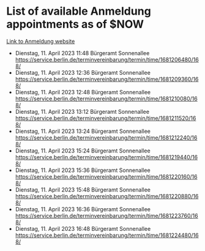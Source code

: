 # List of available Anmeldung appointments as of $NOW
[Link to Anmeldung website](https://service.berlin.de/terminvereinbarung/termin/tag.php?termin=1&anliegen[]=120686&dienstleisterlist=122210,122217,327316,122219,327312,122227,327314,122231,327346,122243,327348,122254,122252,329742,122260,329745,122262,329748,122271,327278,122273,327274,122277,327276,330436,122280,327294,122282,327290,122284,327292,122291,327270,122285,327266,122286,327264,122296,327268,150230,329760,122297,327286,122294,327284,122312,329763,122314,329775,122304,327330,122311,327334,122309,327332,317869,122281,327352,122279,329772,122283,122276,327324,122274,327326,122267,329766,122246,327318,122251,327320,122257,327322,122208,327298,122226,327300&herkunft=http%3A%2F%2Fservice.berlin.de%2Fdienstleistung%2F120686%2F)
- Dienstag, 11. April 2023 11:48 Bürgeramt Sonnenallee https://service.berlin.de/terminvereinbarung/termin/time/1681206480/168/
- Dienstag, 11. April 2023 12:36 Bürgeramt Sonnenallee https://service.berlin.de/terminvereinbarung/termin/time/1681209360/168/
- Dienstag, 11. April 2023 12:48 Bürgeramt Sonnenallee https://service.berlin.de/terminvereinbarung/termin/time/1681210080/168/
- Dienstag, 11. April 2023 13:12 Bürgeramt Sonnenallee https://service.berlin.de/terminvereinbarung/termin/time/1681211520/168/
- Dienstag, 11. April 2023 13:24 Bürgeramt Sonnenallee https://service.berlin.de/terminvereinbarung/termin/time/1681212240/168/
- Dienstag, 11. April 2023 15:24 Bürgeramt Sonnenallee https://service.berlin.de/terminvereinbarung/termin/time/1681219440/168/
- Dienstag, 11. April 2023 15:36 Bürgeramt Sonnenallee https://service.berlin.de/terminvereinbarung/termin/time/1681220160/168/
- Dienstag, 11. April 2023 15:48 Bürgeramt Sonnenallee https://service.berlin.de/terminvereinbarung/termin/time/1681220880/168/
- Dienstag, 11. April 2023 16:36 Bürgeramt Sonnenallee https://service.berlin.de/terminvereinbarung/termin/time/1681223760/168/
- Dienstag, 11. April 2023 16:48 Bürgeramt Sonnenallee https://service.berlin.de/terminvereinbarung/termin/time/1681224480/168/
